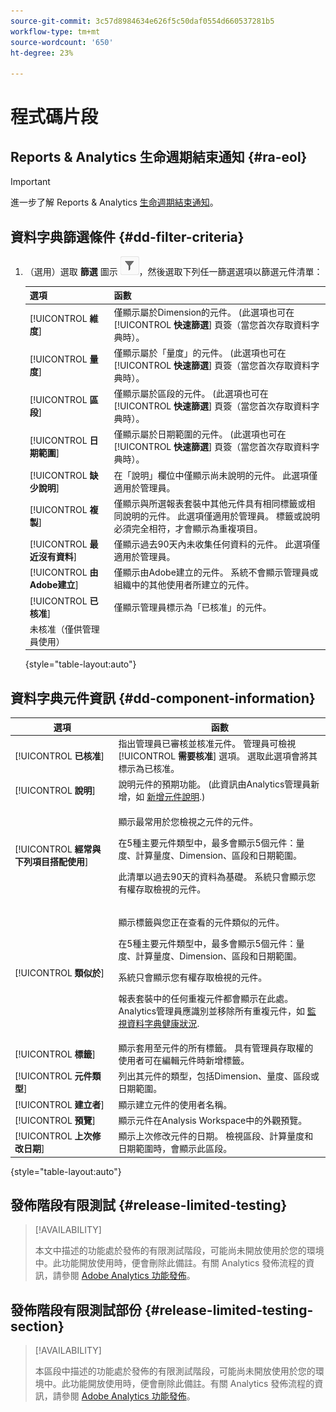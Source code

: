 ```yaml
---
source-git-commit: 3c57d8984634e626f5c50daf0554d660537281b5
workflow-type: tm+mt
source-wordcount: '650'
ht-degree: 23%

---
```

# 程式碼片段

## Reports &amp; Analytics 生命週期結束通知 {#ra-eol}

>[!IMPORTANT]
>
>進一步了解 Reports &amp; Analytics [生命週期結束通知](https://express.adobe.com/page/6WnF8JK6IRDhf/)。

## 資料字典篩選條件 {#dd-filter-criteria}

1. （選用）選取 **篩選** 圖示 ![資料字典篩選器圖示](/help/analyze/analysis-workspace/components/data-dictionary/assets/data-dictionary-filter-icon.png)，然後選取下列任一篩選選項以篩選元件清單：

   | 選項 | 函數 |
   |---------|----------|
   | [!UICONTROL **維度**] | 僅顯示屬於Dimension的元件。 (此選項也可在 [!UICONTROL **快速篩選**] 頁簽（當您首次存取資料字典時）。 |
   | [!UICONTROL **量度**] | 僅顯示屬於「量度」的元件。 (此選項也可在 [!UICONTROL **快速篩選**] 頁簽（當您首次存取資料字典時）。 |
   | [!UICONTROL **區段**] | 僅顯示屬於區段的元件。 (此選項也可在 [!UICONTROL **快速篩選**] 頁簽（當您首次存取資料字典時）。 <!--this is Filters in CJA--> |
   | [!UICONTROL **日期範圍**] | 僅顯示屬於日期範圍的元件。 (此選項也可在 [!UICONTROL **快速篩選**] 頁簽（當您首次存取資料字典時）。 |
   | [!UICONTROL **缺少說明**] | 在「說明」欄位中僅顯示尚未說明的元件。 此選項僅適用於管理員。 |
   | [!UICONTROL **複製**] | 僅顯示與所選報表套裝中其他元件具有相同標籤或相同說明的元件。 此選項僅適用於管理員。 標籤或說明必須完全相符，才會顯示為重複項目。 |
   | [!UICONTROL **最近沒有資料**] | 僅顯示過去90天內未收集任何資料的元件。 此選項僅適用於管理員。 |
   | [!UICONTROL **由Adobe建立**] | 僅顯示由Adobe建立的元件。 系統不會顯示管理員或組織中的其他使用者所建立的元件。 |
   | [!UICONTROL **已核准**] | 僅顯示管理員標示為「已核准」的元件。 |
   | 未核准（僅供管理員使用） | <!--this is in the requirements doc, but I don't see this in the UI--> |

   {style=&quot;table-layout:auto&quot;}

## 資料字典元件資訊 {#dd-component-information}

| 選項 | 函數 |
|---------|----------|
| [!UICONTROL **已核准**] | 指出管理員已審核並核准元件。 管理員可檢視 [!UICONTROL **需要核准**] 選項。 選取此選項會將其標示為已核准。 |
| [!UICONTROL **說明**] | 說明元件的預期功能。 (此資訊由Analytics管理員新增，如 [新增元件說明](/help/analyze/analysis-workspace/components/add-component-descriptions.md).) |
| [!UICONTROL **經常與下列項目搭配使用**] | <p>顯示最常用於您檢視之元件的元件。</p><p>在5種主要元件類型中，最多會顯示5個元件：量度、計算量度、Dimension、區段和日期範圍。</p><p>此清單以過去90天的資料為基礎。 系統只會顯示您有權存取檢視的元件。 <!--Add info about how users with administrator access can control these after the feature is available. How?--></p> |
| [!UICONTROL **類似於**] | <p>顯示標籤與您正在查看的元件類似的元件。</p><p>在5種主要元件類型中，最多會顯示5個元件：量度、計算量度、Dimension、區段和日期範圍。</p><p>系統只會顯示您有權存取檢視的元件。</p><p>報表套裝中的任何重複元件都會顯示在此處。 Analytics管理員應識別並移除所有重複元件，如 [監視資料字典健康狀況](/help/analyze/analysis-workspace/components/data-dictionary/monitor-data-dictionary-health.md). <!--Add info about how users with administrator access can control these after the feature is available. How?--></p> |
| [!UICONTROL **標籤**] | 顯示套用至元件的所有標籤。 具有管理員存取權的使用者可在編輯元件時新增標籤。 |
| [!UICONTROL **元件類型**] | 列出其元件的類型，包括Dimension、量度、區段或日期範圍。 |
| [!UICONTROL **建立者**] | 顯示建立元件的使用者名稱。 |
| [!UICONTROL **預覽**] | 顯示元件在Analysis Workspace中的外觀預覽。 |
| [!UICONTROL **上次修改日期**] | 顯示上次修改元件的日期。 檢視區段、計算量度和日期範圍時，會顯示此區段。 <!--for CJA, it is displayed for all components--> |

{style=&quot;table-layout:auto&quot;}

## 發佈階段有限測試 {#release-limited-testing}

>[!AVAILABILITY]
>
>本文中描述的功能處於發佈的有限測試階段，可能尚未開放使用於您的環境中。此功能開放使用時，便會刪除此備註。有關 Analytics 發佈流程的資訊，請參閱 [Adobe Analytics 功能發佈](/help/release-notes/releases.md)。

## 發佈階段有限測試部份 {#release-limited-testing-section}

>[!AVAILABILITY]
>
>本區段中描述的功能處於發佈的有限測試階段，可能尚未開放使用於您的環境中。此功能開放使用時，便會刪除此備註。有關 Analytics 發佈流程的資訊，請參閱 [Adobe Analytics 功能發佈](/help/release-notes/releases.md)。


